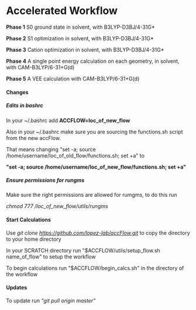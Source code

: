 # Accelerated Workflow 

**Phase 1** S0 ground state in solvent, with B3LYP-D3BJ/4-31G*

**Phase 2** S1 optimization in solvent, with B3LYP-D3BJ/4-31G*

**Phase 3** Cation optimization in solvent, with B3LYP-D3BJ/4-31G*

**Phase 4** A single point energy calculation on each geometry, in solvent, with CAM-B3LYP/6-31+G(d)

**Phase 5** A VEE calculation with CAM-B3LYP/6-31+G(d)

#### Changes
##### Edits in bashrc 

In your ~/.bashrc add **ACCFLOW=loc_of_new_flow**

Also in your ~/.bashrc make sure you are sourcing the functions.sh script from the new accFlow.

That means changing "set -a; source /home/username/loc_of_old_flow/functions.sh; set +a" to

  **"set -a; source /home/username/loc_of_new_flow/functions.sh; set +a"**

##### Ensure permissions for rungms 
 Make sure the right permissions are allowed for rumgms, to do this run 
 
 *chmod 777 /loc_of_new_flow/utils/rungms*

#### Start Calculations 

Use _git clone https://github.com/lopez-lab/accFlow.git_ to copy the directory to your home directory

In your SCRATCH directory run "$ACCFLOW/utils/setup_flow.sh name_of_flow" to setup the workflow 

To begin calculations run "$ACCFLOW/begin_calcs.sh" in the directory of the workflow

#### Updates 
To update run *"git pull origin master"*
